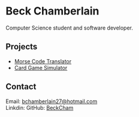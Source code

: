 # Beck Chamberlain

Computer Science student and software developer.

## Projects

- [Morse Code Translator](https://github.com/BeckCham/morselike_code_translator)
- [Card Game Simulator](https://github.com/BeckCham/card_game_simulator)

## Contact

Email: bchamberlain27@hotmail.com  
Linkdin: 
GitHub: [BeckCham](https://github.com/BeckCham)
